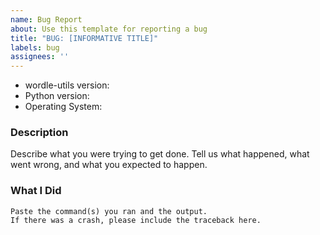 ```yaml
---
name: Bug Report
about: Use this template for reporting a bug
title: "BUG: [INFORMATIVE TITLE]"
labels: bug
assignees: ''
---
```


* wordle-utils version:
* Python version:
* Operating System:

### Description

Describe what you were trying to get done.
Tell us what happened, what went wrong, and what you expected to happen.

### What I Did

```
Paste the command(s) you ran and the output.
If there was a crash, please include the traceback here.
```
